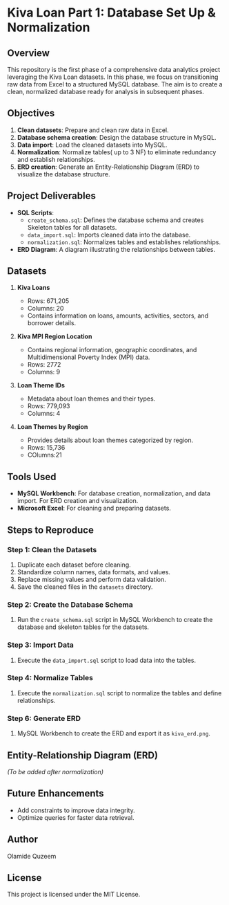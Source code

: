 # Kiva Loan Part 1: Database Set Up & Normalization

## Overview
This repository is the first phase of a comprehensive data analytics project leveraging the Kiva Loan datasets. In this phase, we focus on transitioning raw data from Excel to a structured MySQL database. The aim is to create a clean, normalized database ready for analysis in subsequent phases.

## Objectives
1. **Clean datasets**: Prepare and clean raw data in Excel.
2. **Database schema creation**: Design the database structure in MySQL.
3. **Data import**: Load the cleaned datasets into MySQL.
4. **Normalization**: Normalize tables( up to 3 NF) to eliminate redundancy and establish relationships.
5. **ERD creation**: Generate an Entity-Relationship Diagram (ERD) to visualize the database structure.

## Project Deliverables
- **SQL Scripts**:
  - `create_schema.sql`: Defines the database schema and creates Skeleton tables for all datasets.
  - `data_import.sql`: Imports cleaned data into the database.
  - `normalization.sql`: Normalizes tables and establishes relationships.
- **ERD Diagram**: A diagram illustrating the relationships between tables.

## Datasets
1. **Kiva Loans**
   - Rows: 671,205
   - Columns: 20
   - Contains information on loans, amounts, activities, sectors, and borrower details.

2. **Kiva MPI Region Location**
   - Contains regional information, geographic coordinates, and Multidimensional Poverty Index (MPI) data.
   - Rows: 2772
   - Columns: 9

3. **Loan Theme IDs**
   - Metadata about loan themes and their types.
   - Rows: 779,093
   - Columns: 4

4. **Loan Themes by Region**
   - Provides details about loan themes categorized by region.
   - Rows: 15,736
   - COlumns:21


## Tools Used
- **MySQL Workbench**: For database creation, normalization, and data import. For ERD creation and visualization.
- **Microsoft Excel**: For cleaning and preparing datasets.

## Steps to Reproduce
### Step 1: Clean the Datasets
1. Duplicate each dataset before cleaning.
2. Standardize column names, data formats, and values.
3. Replace missing values and perform data validation.
4. Save the cleaned files in the `datasets` directory.

### Step 2: Create the Database Schema
1. Run the `create_schema.sql` script in MySQL Workbench to create the database and skeleton tables for the datasets.


### Step 3: Import Data
1. Execute the `data_import.sql` script to load data into the tables.

### Step 4: Normalize Tables
1. Execute the `normalization.sql` script to normalize the tables and define relationships.

### Step 6: Generate ERD
1. MySQL Workbench to create the ERD and export it as `kiva_erd.png`.

## Entity-Relationship Diagram (ERD)
_(To be added after normalization)_

## Future Enhancements
- Add constraints to improve data integrity.
- Optimize queries for faster data retrieval.

## Author
Olamide Quzeem

## License
This project is licensed under the MIT License.

